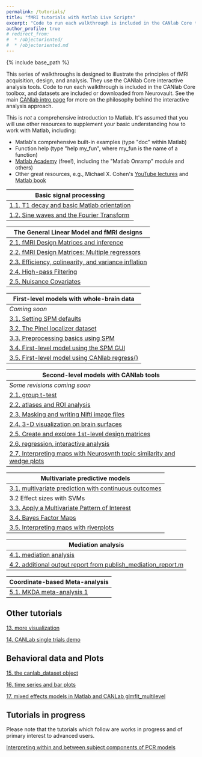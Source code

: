 ```yaml
---
permalink: /tutorials/
title: "fMRI tutorials with Matlab Live Scripts"
excerpt: "Code to run each walkthrough is included in the CANlab Core toolbox, and datasets are included or downloaded from Neurovault."
author_profile: true
# redirect_from:
#  * /objectoriented/
#  * /objectoriented.md
---
```

{% include base_path %}

This series of walkthroughs is designed to illustrate the principles of fMRI acquisition, design, and analysis. They use the CANlab Core interactive analysis tools.
Code to run each walkthrough is included in the CANlab Core toolbox, and datasets are included or downloaded from Neurovault. See the main [CANlab intro page](/) for more on the philosophy behind the interactive analysis approach.

This is *not* a comprehensive introduction to Matlab. It's assumed that you will use other resources to supplement your basic understanding how to work with Matlab, including:

* Matlab's comprehensive built-in examples (type "doc" within Matlab)
* Function help (type "help my_fun", where my_fun is the name of a function)
* [Matlab Academy](https://matlabacademy.mathworks.com/) (free!), including the "Matlab Onramp" module and others)
* Other great resources, e.g., Michael X. Cohen's [YouTube lectures](https://www.youtube.com/channel/UCUR_LsXk7IYyueSnXcNextQ) and [Matlab book](https://mitpress.mit.edu/books/matlab-brain-and-cognitive-scientists)   

| Basic signal processing             
| ------------       |
| [1.1. T1 decay and basic Matlab orientation](tutorials/html/Lab1_T1_decay_and_basic_matlab.html) | [Download Matlab Live Script](tutorials/matlab/Lab1_T1_decay_and_basic_matlab.mlx) |  
| [1.2. Sine waves and the Fourier Transform](canlab_help_2_load_a_sample_dataset/sin_cos_fft.html) | [Download Matlab Live Script](tutorials/matlab/sin_cos_fft.mlx) |

| The General Linear Model and fMRI designs             
| ------------       |
| [2.1. fMRI Design Matrices and inference](tutorials/html/Construction_and_inference_with_simple_design.html) | [Download Matlab Live Script](tutorials/matlab/Construction_and_inference_with_simple_design.mlx) |
| [2.2. fMRI Design Matrices: Multiple regressors](tutorials/html/Design_construction_multiple_regressors.html) | [Download Matlab Live Script](tutorials/matlab/Design_construction_multiple_regressors.mlx) |
| [2.3. Efficiency, colinearity, and variance inflation](tutorials/html/Efficiency_colinearity_and_variance_inflation.html) | [Download Matlab Live Script](tutorials/matlab/Efficiency_colinearity_and_variance_inflation.mlx) |
| [2.4. High-pass Filtering](tutorials/html/high_pass_filtering.html) | [Download Matlab Live Script](tutorials/matlab/high_pass_filtering.mlx) |
| [2.5. Nuisance Covariates](tutorials/html/nuisance_covariates.html) | [Download Matlab Live Script](tutorials/matlab/nuisance_covariates.mlx) |

| First-level models with whole-brain data               
| ------------       |
| *Coming soon* |
| [3.1. Setting SPM defaults](tutorials/html/***.html) | [Download Matlab Live Script](tutorials/matlab/***.mlx) |
| [3.2. The Pinel localizer dataset](https://dartbrains.org/content/Download_Data.html) |  |
| [3.3. Preprocessing basics using SPM](tutorials/html/preproc_basics_spm12.html) | [Download Matlab Live Script](tutorials/matlab/preproc_basics_spm12.mlx) |
| [3.4. First-level model using the SPM GUI](tutorials/html/first_level_spm12.html) | [Download Matlab Live Script](tutorials/matlab/first_level_spm12.mlx) |
| [3.5. First-level model using CANlab regress()](tutorials/html/first_level_canlab.html) | [Download Matlab Live Script](tutorials/matlab/first_level_canlab.mlx) |

| Second-level models with CANlab tools            
| ------------       |
| *Some revisions coming soon* |
| [2.1. group t-test](canlab_help_3_voxelwise_t_test_walkthrough/canlab_help_3_voxelwise_t_test_walkthrough.html)
| [2.2. atlases and ROI analysis](canlab_help_3b_atlases_and_ROI_analysis/canlab_help_3b_atlases_and_ROI_analysis.html)
| [2.3. Masking and writing Nifti image files](canlab_help_4_masking_and_writing_nifti_files/canlab_help_4_masking_and_writing_nifti_files.html)
| [2.4. 3-D visualization on brain surfaces](canlab_help_4b_3D_visualization/canlab_help_4b_3D_visualization.html)
| [2.5. Create and explore 1st-level design matrices](first_level_design_matrix_exploration/first_level_design_matrix_exploration.html)
| [2.6. regression, interactive analysis](canlab_help_5_regression_walkthrough/canlab_help_5_regression_walkthrough.html)
| [2.7. Interpreting maps with Neurosynth topic similarity and wedge plots](neurosynth_topic_similarity_and_wedge_plot/neurosynth_topic_similarity_and_wedge_plot.html)

| Multivariate predictive models           
| ------------       |
| [3.1. multivariate prediction with continuous outcomes](canlab_help_7_multivariate_prediction_basics/canlab_help_7_multivariate_prediction_basics.html)
| 3.2  Effect sizes with SVMs
| [3.3. Apply a Multivariate Pattern of Interest](canlab_help_9_apply_a_multivariate_pattern_of_interest/canlab_help_9_apply_a_multivariate_pattern_of_interest.html)
| [3.4. Bayes Factor Maps](EmoReg_BayesFactor_walkthrough/EmoReg_BayesFactor_walkthrough.html)
| [3.5. Interpreting maps with riverplots](canlab_help_8_riverplot_cerebellar_atlas_example.m/canlab_help_8_riverplot_cerebellar_atlas_example.html)

| Mediation analysis          
| ------------       |
| [4.1. mediation analysis](mediation_example_script_1/mediation_example_script_1.html)
| [4.2. additional output report from publish_mediation_report.m](mediation_brain_sample_report/mediation_brain_results_report.html)

| Coordinate-based Meta-analysis          
| ------------       |
| [5.1. MKDA meta-analysis 1](canlab_meta_analysis_walkthrough1.m/canlab_meta_analysis_walkthrough1.html)

## Other tutorials

[13. more visualization](visualize_neuroimaging_data/visualize_neuroimaging_data.html)

[14. CANLab single trials demo](canlab_single_trials_demo/demo_norming_comparison.html)

## Behavioral data and Plots

[15. the canlab_dataset object](canlab_dataset_basic_usage/canlab_dataset_basic_usage.html)

[16. time series and bar plots](atlas_2012_behavioral_plot_example_figure/atlas_2012_behavioral_plot_example_figure.html)

[17. mixed effects models in Matlab and CANLab glmfit_multilevel](canlab_mixed_model_example/canlab_mixed_model_example.html)

## Tutorials in progress
Please note that the tutorials which follow are works in progress and of primary interest to advanced users.

[Interpreting within and between subject components of PCR models](mlpcr_demo/mlpcr_demo.html)
